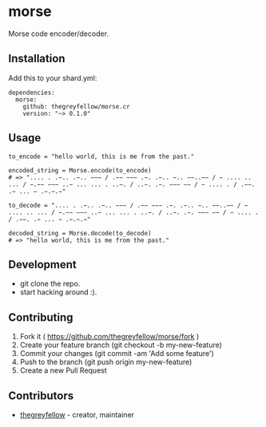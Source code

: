 # morse

Morse code encoder/decoder.

## Installation

Add this to your shard.yml:

```
dependencies:
  morse:
    github: thegreyfellow/morse.cr
    version: "~> 0.1.0"

```

## Usage

```
to_encode = "hello world, this is me from the past."

encoded_string = Morse.encode(to_encode)
# => ".... . .−.. .−.. −−− / .−− −−− .−. .−.. −.. −−..−− / − .... .. ... / −.−− −−− ..− ... ... . ..−. / ..−. .−. −−− −− / − .... . / .−−. .− ... − .−.−.−"

to_decode = ".... . .−.. .−.. −−− / .−− −−− .−. .−.. −.. −−..−− / − .... .. ... / −.−− −−− ..− ... ... . ..−. / ..−. .−. −−− −− / − .... . / .−−. .− ... − .−.−.−"

decoded_string = Morse.decode(to_decode)
# => "hello world, this is me from the past."
```

## Development

- git clone the repo.
- start hacking around :).


## Contributing

1. Fork it ( https://github.com/thegreyfellow/morse/fork )
2. Create your feature branch (git checkout -b my-new-feature)
3. Commit your changes (git commit -am 'Add some feature')
4. Push to the branch (git push origin my-new-feature)
5. Create a new Pull Request

## Contributors

- [thegreyfellow](https://github.com/thegreyfellow) - creator, maintainer
